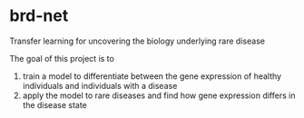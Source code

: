 # brd-net
Transfer learning for uncovering the biology underlying rare disease

The goal of this project is to 
1. train a model to differentiate between the gene expression of healthy individuals and individuals with a disease
2. apply the model to rare diseases and find how gene expression differs in the disease state
